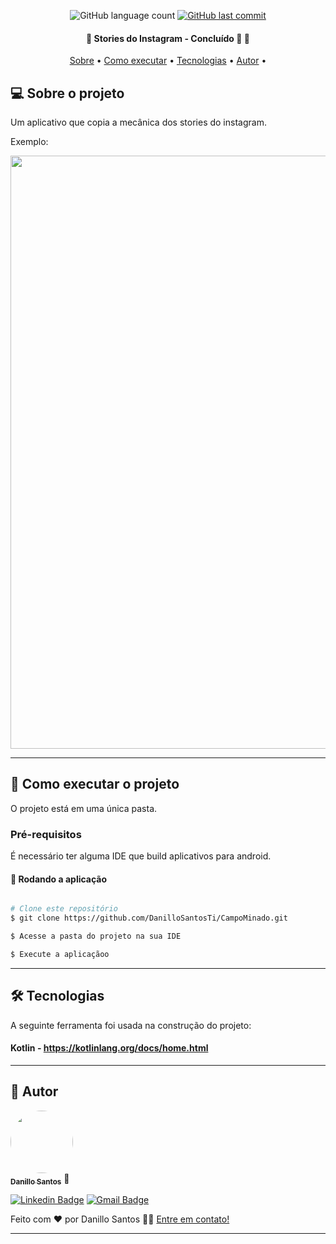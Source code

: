 
<p align="center">

  <img alt="GitHub language count" src="https://img.shields.io/badge/Language-Kotlin-green">

  <a href="https://github.com/DanilloSantosTi/CampoMinado">
    <img alt="GitHub last commit" src="https://img.shields.io/badge/Last%20commit-Abril%202022-yellowgreen">
  </a>

</p>


<h4 align="center"> 
	🚧  Stories do Instagram - Concluído 🚀 🚧
</h4>

<p align="center">
 <a href="#-sobre-o-projeto">Sobre</a> •
 <a href="#-como-executar-o-projeto">Como executar</a> • 
 <a href="#-tecnologias">Tecnologias</a> • 
 <a href="#-autor">Autor</a> • 
</p>


## 💻 Sobre o projeto

Um aplicativo que copia a mecânica dos stories do instagram.

Exemplo: 

<img src="https://github.com/tqi-it/android-dio-instagram-stories/blob/master/cube-transform.gif" width="600" height="949"/>

---

## 🚀 Como executar o projeto

O projeto está em uma única pasta.

### Pré-requisitos

É necessário ter alguma IDE que build aplicativos para android.


#### 🧭 Rodando a aplicação

```bash

# Clone este repositório
$ git clone https://github.com/DanilloSantosTi/CampoMinado.git

$ Acesse a pasta do projeto na sua IDE

$ Execute a aplicaçãoo

```
---

## 🛠 Tecnologias

A seguinte ferramenta foi usada na construção do projeto:

#### Kotlin - https://kotlinlang.org/docs/home.html

---

## 🦸 Autor

<a href="https://www.linkedin.com/in/danillo-santos-dev/">
 <img style="border-radius: 50%;" src="https://avatars.githubusercontent.com/u/49651889?v=4" width="100px;" alt=""/>
 <br />
 <sub><b>Danillo Santos</b></sub></a> <a title="Rocketseat">🚀</a>
 <br />

[![Linkedin Badge](https://img.shields.io/badge/-Danillo%20Santos-blue?style=flat-square&logo=Linkedin&logoColor=white&link=https://www.linkedin.com/in/danillo-santos-dev/)](https://www.linkedin.com/in/danillo-santos-dev/)
[![Gmail Badge](https://img.shields.io/badge/-danillomdsti%40gmail.com-red?style=flat-square&logo=Gmail&logoColor=white&link=mailto:danillomdsti@gmail.com)](mailto:danillomdsti@gmail.com)

Feito com ❤️ por Danillo Santos 👋🏽 [Entre em contato!](https://www.linkedin.com/in/danillo-santos-dev/)

---
